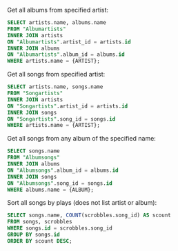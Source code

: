 Get all albums from specified artist:
```sql
SELECT artists.name, albums.name
FROM "Albumartists"
INNER JOIN artists
ON "Albumartists".artist_id = artists.id
INNER JOIN albums
ON "Albumartists".album_id = albums.id
WHERE artists.name = {ARTIST};
```

Get all songs from specified artist:
```sql
SELECT artists.name, songs.name
FROM "Songartists"
INNER JOIN artists
ON "Songartists".artist_id = artists.id
INNER JOIN songs 
ON "Songartists".song_id = songs.id
WHERE artists.name = {ARTIST};
```

Get all songs from any album of the specified name:
```sql
SELECT songs.name
FROM "Albumsongs"
INNER JOIN albums
ON "Albumsongs".album_id = albums.id
INNER JOIN songs
ON "Albumsongs".song_id = songs.id
WHERE albums.name = {ALBUM};
```

Sort all songs by plays (does not list artist or album):
```sql
SELECT songs.name, COUNT(scrobbles.song_id) AS scount
FROM songs, scrobbles
WHERE songs.id = scrobbles.song_id
GROUP BY songs.id
ORDER BY scount DESC;
```
